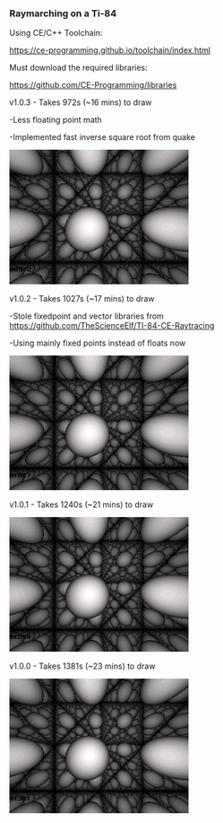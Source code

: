 ### Raymarching on a Ti-84

Using CE/C++ Toolchain:

https://ce-programming.github.io/toolchain/index.html

Must download the required libraries:

https://github.com/CE-Programming/libraries

v1.0.3 - Takes 972s (~16 mins) to draw

-Less floating point math

-Implemented fast inverse square root from quake

![Screenshot](/bin/19.png)


v1.0.2 - Takes 1027s (~17 mins) to draw

-Stole fixedpoint and vector libraries from https://github.com/TheScienceElf/TI-84-CE-Raytracing

-Using mainly fixed points instead of floats now

![Screenshot](/bin/17.png)

v1.0.1 - Takes 1240s (~21 mins) to draw

![Screenshot](/bin/16.png)

v1.0.0 - Takes 1381s (~23 mins) to draw

![Screenshot](/bin/15.png)


